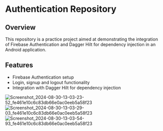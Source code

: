 # Authentication Repository

## Overview

This repository is a practice project aimed at demonstrating the integration of Firebase Authentication and Dagger Hilt for dependency injection in an Android application.

## Features

- Firebase Authentication setup
- Login, signup and logout functionality
- Integration with Dagger Hilt for dependency injection

![Screenshot_2024-08-30-13-03-23-52_fe461e10c6c83db66e0ac0eeb5a58f23](https://github.com/user-attachments/assets/0e1a87ee-d702-4283-8d4c-85bce3df5b31)
![Screenshot_2024-08-30-13-03-29-03_fe461e10c6c83db66e0ac0eeb5a58f23](https://github.com/user-attachments/assets/8fbbbe47-9481-4583-9ea6-d6313cb1fb16)
![Screenshot_2024-08-30-13-03-54-93_fe461e10c6c83db66e0ac0eeb5a58f23](https://github.com/user-attachments/assets/2e12e67e-e6e4-441a-92d7-bcda6918c366)

